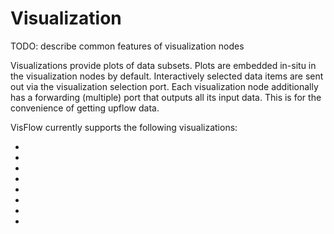 
# Visualization

TODO: describe common features of visualization nodes

Visualizations provide plots of data subsets. Plots are embedded in-situ in the visualization nodes by default. Interactively selected data items are sent out via the visualization selection port. Each visualization node additionally has a forwarding (multiple) port that outputs all its input data. This is for the convenience of getting upflow data.

VisFlow currently supports the following visualizations:
- <node-type type="table"/>
- <node-type type="scatterplot"/>
- <node-type type="parallel-coordinates"/>
- <node-type type="histogram"/>
- <node-type type="heatmap"/>
- <node-type type="line-chart"/>
- <node-type type="network"/>
- <node-type type="map"/>
